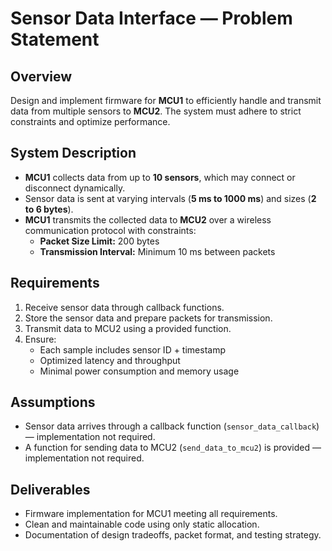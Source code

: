 # Sensor Data Interface — Problem Statement

## Overview
Design and implement firmware for **MCU1** to efficiently handle and transmit data from multiple sensors to **MCU2**. The system must adhere to strict constraints and optimize performance.

## System Description
- **MCU1** collects data from up to **10 sensors**, which may connect or disconnect dynamically.  
- Sensor data is sent at varying intervals (**5 ms to 1000 ms**) and sizes (**2 to 6 bytes**).  
- **MCU1** transmits the collected data to **MCU2** over a wireless communication protocol with constraints:
  - **Packet Size Limit:** 200 bytes  
  - **Transmission Interval:** Minimum 10 ms between packets  

## Requirements
1. Receive sensor data through callback functions.  
2. Store the sensor data and prepare packets for transmission.  
3. Transmit data to MCU2 using a provided function.  
4. Ensure:
   - Each sample includes sensor ID + timestamp  
   - Optimized latency and throughput  
   - Minimal power consumption and memory usage  

## Assumptions
- Sensor data arrives through a callback function (`sensor_data_callback`) — implementation not required.  
- A function for sending data to MCU2 (`send_data_to_mcu2`) is provided — implementation not required.  

## Deliverables
- Firmware implementation for MCU1 meeting all requirements.  
- Clean and maintainable code using only static allocation.  
- Documentation of design tradeoffs, packet format, and testing strategy.